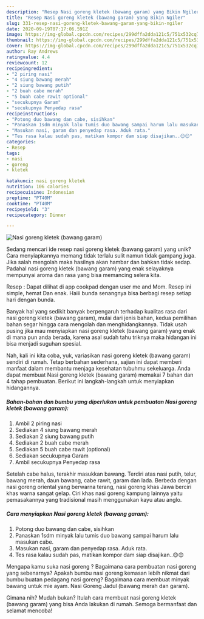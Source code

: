 ```yaml
---
description: "Resep Nasi goreng kletek (bawang garam) yang Bikin Ngiler"
title: "Resep Nasi goreng kletek (bawang garam) yang Bikin Ngiler"
slug: 331-resep-nasi-goreng-kletek-bawang-garam-yang-bikin-ngiler
date: 2020-09-19T07:17:06.591Z
image: https://img-global.cpcdn.com/recipes/299dffa2dda121c5/751x532cq70/nasi-goreng-kletek-bawang-garam-foto-resep-utama.jpg
thumbnail: https://img-global.cpcdn.com/recipes/299dffa2dda121c5/751x532cq70/nasi-goreng-kletek-bawang-garam-foto-resep-utama.jpg
cover: https://img-global.cpcdn.com/recipes/299dffa2dda121c5/751x532cq70/nasi-goreng-kletek-bawang-garam-foto-resep-utama.jpg
author: Ray Andrews
ratingvalue: 4.4
reviewcount: 12
recipeingredient:
- "2 piring nasi"
- "4 siung bawang merah"
- "2 siung bawang putih"
- "2 buah cabe merah"
- "5 buah cabe rawit optional"
- "secukupnya Garam"
- "secukupnya Penyedap rasa"
recipeinstructions:
- "Potong duo bawang dan cabe, sisihkan"
- "Panaskan 1sdm minyak lalu tumis duo bawang sampai harum lalu masukan cabe."
- "Masukan nasi, garam dan penyedap rasa. Aduk rata."
- "Tes rasa kalau sudah pas, matikan kompor dam siap disajikan..😊😊"
categories:
- Resep
tags:
- nasi
- goreng
- kletek

katakunci: nasi goreng kletek 
nutrition: 106 calories
recipecuisine: Indonesian
preptime: "PT40M"
cooktime: "PT40M"
recipeyield: "3"
recipecategory: Dinner

---
```



![Nasi goreng kletek (bawang garam)](https://img-global.cpcdn.com/recipes/299dffa2dda121c5/751x532cq70/nasi-goreng-kletek-bawang-garam-foto-resep-utama.jpg)

Sedang mencari ide resep nasi goreng kletek (bawang garam) yang unik? Cara menyiapkannya memang tidak terlalu sulit namun tidak gampang juga. Jika salah mengolah maka hasilnya akan hambar dan bahkan tidak sedap. Padahal nasi goreng kletek (bawang garam) yang enak selayaknya mempunyai aroma dan rasa yang bisa memancing selera kita.

Resep : Dapat dilihat di app cookpad dengan user me and Mom. Resep ini simple, hemat Dan enak. Haiii bunda senangnya bisa berbagi resep setiap hari dengan bunda.

Banyak hal yang sedikit banyak berpengaruh terhadap kualitas rasa dari nasi goreng kletek (bawang garam), mulai dari jenis bahan, kedua pemilihan bahan segar hingga cara mengolah dan menghidangkannya. Tidak usah pusing jika mau menyiapkan nasi goreng kletek (bawang garam) yang enak di mana pun anda berada, karena asal sudah tahu triknya maka hidangan ini bisa menjadi suguhan spesial.


Nah, kali ini kita coba, yuk, variasikan nasi goreng kletek (bawang garam) sendiri di rumah. Tetap berbahan sederhana, sajian ini dapat memberi manfaat dalam membantu menjaga kesehatan tubuhmu sekeluarga. Anda dapat membuat Nasi goreng kletek (bawang garam) memakai 7 bahan dan 4 tahap pembuatan. Berikut ini langkah-langkah untuk menyiapkan hidangannya.

<!--inarticleads1-->

##### Bahan-bahan dan bumbu yang diperlukan untuk pembuatan Nasi goreng kletek (bawang garam):

1. Ambil 2 piring nasi
1. Sediakan 4 siung bawang merah
1. Sediakan 2 siung bawang putih
1. Sediakan 2 buah cabe merah
1. Sediakan 5 buah cabe rawit (optional)
1. Sediakan secukupnya Garam
1. Ambil secukupnya Penyedap rasa


Setelah cabe halus, terakhir masukkan bawang. Terdiri atas nasi putih, telur, bawang merah, daun bawang, cabe rawit, garam dan lada. Berbeda dengan nasi goreng oriental yang berwarna terang, nasi goreng khas Jawa berciri khas warna sangat gelap. Ciri khas nasi goreng kampung lainnya yaitu pemasakannya yang tradisional masih menggunakan kayu atau anglo. 

<!--inarticleads2-->

##### Cara menyiapkan Nasi goreng kletek (bawang garam):

1. Potong duo bawang dan cabe, sisihkan
1. Panaskan 1sdm minyak lalu tumis duo bawang sampai harum lalu masukan cabe.
1. Masukan nasi, garam dan penyedap rasa. Aduk rata.
1. Tes rasa kalau sudah pas, matikan kompor dam siap disajikan..😊😊


Mengapa kamu suka nasi goreng ? Bagaimana cara pembuatan nasi goreng yang sebenarnya? Apakah bumbu nasi goreng kemasan lebih nikmat dari bumbu buatan pedagang nasi goreng? Bagaimana cara membuat minyak bawang untuk mie ayam. Nasi Goreng Jadul (bawang merah dan garam). 

Gimana nih? Mudah bukan? Itulah cara membuat nasi goreng kletek (bawang garam) yang bisa Anda lakukan di rumah. Semoga bermanfaat dan selamat mencoba!
